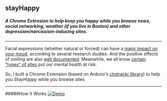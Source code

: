 ## stayHappy
##### A Chrome Extension to help keep you happy while you browse news, social networking, weather (if you live in Boston) and other depression/narcissism-inducing sites.
---
Facial expressions (whether natural or forced) can have a [major impact on your mood](http://www.nytimes.com/1989/07/18/science/a-feel-good-theory-a-smile-affects-mood.html), according to several research studies. And the positive effects of smiling are also [well documented](http://www.fastcompany.com/3041438/how-to-be-a-success-at-everything/how-smiling-changes-your-brain). Meanwhile, we all know [certain "types" of sites](http://guilfordjournals.com/doi/abs/10.1521/jscp.2014.33.8.701) put our mental health at risk.

So, I built a Chrome Extension (based on Arduno's [clmtrackr library](https://github.com/auduno/clmtrackr)) to help you *StayHappy* while you browse sites

---

#####How It Works
[![Demo](http://mo.j0e.io/image/403P2D0o2M3d/download/Screen%20Recording%202015-08-30%20at%2006.02%20PM.gif)](http://mo.j0e.io/image/403P2D0o2M3d/download/Screen%20Recording%202015-08-30%20at%2006.02%20PM.gif)
<!-- ___
- [Installation](#installation)
- [Features](#features)
- [Contributing](#contributing)
- [FAQ](#faq)
- [Support](#support)
- [License](#license) -->